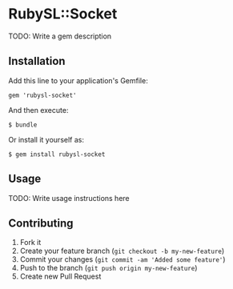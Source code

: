 # RubySL::Socket

TODO: Write a gem description

## Installation

Add this line to your application's Gemfile:

    gem 'rubysl-socket'

And then execute:

    $ bundle

Or install it yourself as:

    $ gem install rubysl-socket

## Usage

TODO: Write usage instructions here

## Contributing

1. Fork it
2. Create your feature branch (`git checkout -b my-new-feature`)
3. Commit your changes (`git commit -am 'Added some feature'`)
4. Push to the branch (`git push origin my-new-feature`)
5. Create new Pull Request
